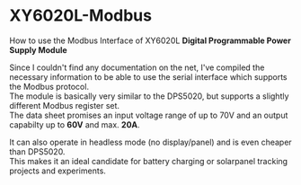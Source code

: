 # XY6020L-Modbus
How to use the Modbus Interface of XY6020L **Digital Programmable Power Supply Module**  

Since I couldn't find any documentation on the net, I've compiled the necessary information to be able to use the serial interface which supports the Modbus protocol.  
The module is basically very similar to the DPS5020, but supports a slightly different Modbus register set.  
The data sheet promises an input voltage range of up to 70V and an output capabilty up to **60V** and max. **20A**.

It can also operate in headless mode (no display/panel) and is even cheaper than DPS5020.  
This makes it an ideal candidate for battery charging or solarpanel tracking projects and experiments.
